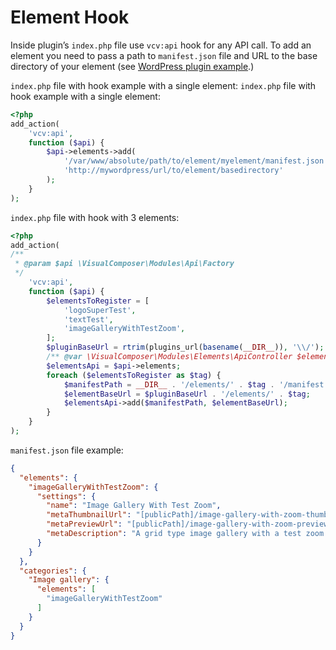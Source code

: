 # Element Hook

Inside plugin’s `index.php` file use `vcv:api` hook for any API call. To add an element you need to pass a path to `manifest.json` file and URL to the base directory of your element (see [WordPress plugin example](https://github.com/wpbakery/vcwb-demo-element-example-plugin).)

`index.php` file with hook example with a single element:
`index.php` file with hook example with a single element:

```php
<?php
add_action(
    'vcv:api',
    function ($api) {
        $api->elements->add(
            '/var/www/absolute/path/to/element/myelement/manifest.json',
            'http://mywordpress/url/to/element/basedirectory'
        );
    }
);
```

`index.php` file with hook with 3 elements:

```php
<?php
add_action(
/**
 * @param $api \VisualComposer\Modules\Api\Factory
 */
    'vcv:api',
    function ($api) {
        $elementsToRegister = [
            'logoSuperTest',
            'textTest',
            'imageGalleryWithTestZoom',
        ];
        $pluginBaseUrl = rtrim(plugins_url(basename(__DIR__)), '\\/');
        /** @var \VisualComposer\Modules\Elements\ApiController $elementsApi */
        $elementsApi = $api->elements;
        foreach ($elementsToRegister as $tag) {
            $manifestPath = __DIR__ . '/elements/' . $tag . '/manifest.json';
            $elementBaseUrl = $pluginBaseUrl . '/elements/' . $tag;
            $elementsApi->add($manifestPath, $elementBaseUrl);
        }
    }
);
```

`manifest.json` file example:

```json
{
  "elements": {
    "imageGalleryWithTestZoom": {
      "settings": {
        "name": "Image Gallery With Test Zoom",
        "metaThumbnailUrl": "[publicPath]/image-gallery-with-zoom-thumbnail.png",
        "metaPreviewUrl": "[publicPath]/image-gallery-with-zoom-preview.png",
        "metaDescription": "A grid type image gallery with a test zoom effect upon hover to catch visitors' attention."
      }
    }
  },
  "categories": {
    "Image gallery": {
      "elements": [
        "imageGalleryWithTestZoom"
      ]
    }
  }
}
```
